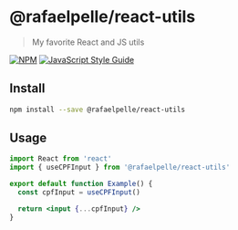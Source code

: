 # @rafaelpelle/react-utils

> My favorite React and JS utils

[![NPM](https://img.shields.io/npm/v/@rafaelpelle/react-utils.svg)](https://www.npmjs.com/package/@rafaelpelle/react-utils) [![JavaScript Style Guide](https://img.shields.io/badge/code_style-standard-brightgreen.svg)](https://standardjs.com)

## Install

```bash
npm install --save @rafaelpelle/react-utils
```

## Usage

```jsx
import React from 'react'
import { useCPFInput } from '@rafaelpelle/react-utils'

export default function Example() {
  const cpfInput = useCPFInput()

  return <input {...cpfInput} />
}
```
